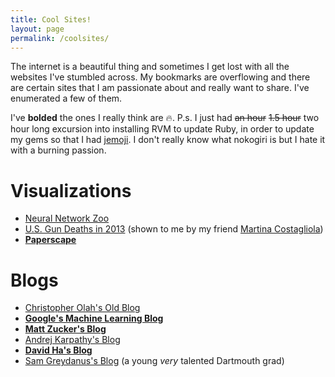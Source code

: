 ```yaml
---
title: Cool Sites!
layout: page
permalink: /coolsites/
---
```


The internet is a beautiful thing and sometimes I get lost with all the websites I've stumbled across. My bookmarks are overflowing and there are certain sites that I am passionate about and really want to share. I've enumerated a few of them. 

I've **bolded** the ones I really think are :fire:. P.s. I just had ~~an hour~~ ~~1.5 hour~~ two hour long excursion into installing RVM to update Ruby, in order to update my gems so that I had [jemoji][emojis]. I don't really know what nokogiri is but I hate it with a burning passion. 

Visualizations
===============
- [Neural Network Zoo][zoo]
- [U.S. Gun Deaths in 2013][gundeaths] (shown to me by my friend [Martina Costagliola][mar])
- **[Paperscape][paperscape]**


Blogs
=====
- [Christopher Olah's Old Blog][chris]
- **[Google's Machine Learning Blog][distill]**
- **[Matt Zucker's Blog][mz]**
- [Andrej Karpathy's Blog][ak]
- **[David Ha's Blog][otoro]**
- [Sam Greydanus's Blog][sam] (a young *very* talented Dartmouth grad)



[comment]: <> (Bibliography)
[zoo]: http://www.asimovinstitute.org/neural-network-zoo/
[chris]: http://colah.github.io/
[distill]: http://distill.pub/
[ak]: http://karpathy.github.io/
[mz]: https://mzucker.github.io/
[otoro]: http://blog.otoro.net/
[paperscape]: http://paperscape.org/
[emojis]: https://github.com/jekyll/jemoji
[gundeaths]: http://guns.periscopic.com/?year=2013
[mar]: https://www.cs.swarthmore.edu/wics/HTML/martina.html
[sam]: https://greydanus.github.io/